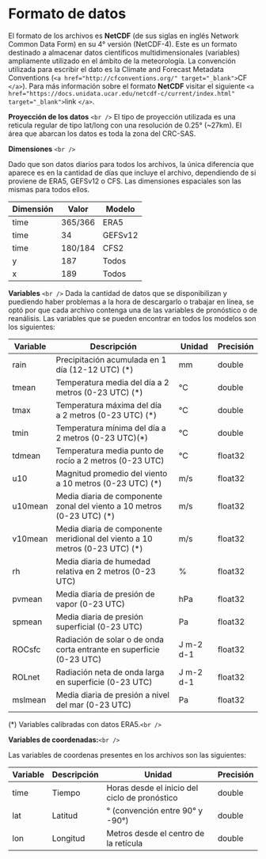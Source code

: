 # Formato de datos

El formato de los archivos es **NetCDF** (de sus siglas en inglés Network Common Data Form) en su 4° versión (NetCDF-4). Este es un formato destinado a almacenar datos científicos multidimensionales (variables) ampliamente utilizado en el ámbito de la meteorología. La convención utilizada para escribir el dato es la Climate and Forecast Metadata Conventions (`<a href="http://cfconventions.org/" target="_blank">`CF `</a>`). Para más información sobre el formato **NetCDF** visitar el siguiente `<a href="https://docs.unidata.ucar.edu/netcdf-c/current/index.html" target="_blank">`link `</a>`.

**Proyección de los datos** `<br />`
El tipo de proyección utilizada es una reticula regular de tipo lat/long con una resolución de 0.25° (~27km). El área que abarcan los datos es toda la zona del CRC-SAS.

**Dimensiones** `<br />`

Dado que son datos diarios para todos los archivos, la única diferencia que aparece es en la cantidad de días que incluye el archivo, dependiendo de si proviene de ERA5, GEFSv12 o CFS. Las dimensiones espaciales son las mismas para todos ellos.

| Dimensión | Valor   | Modelo  |
| ---------- | ------- | ------- |
| time       | 365/366 | ERA5    |
| time       | 34      | GEFSv12 |
| time       | 180/184 | CFS2    |
| y          | 187     | Todos   |
| x          | 189     | Todos   |

**Variables** `<br />`
Dada la cantidad de datos que se disponibilizan y puediendo haber problemas a la hora de descargarlo o trabajar en línea, se optó por que cada archivo contenga una de las variables de pronóstico o de reanálisis. Las variables que se pueden encontrar en todos los modelos son los siguientes:

| Variable | Descripción                                                                   | Unidad    | Precisión |
| -------- | ------------------------------------------------------------------------------ | --------- | ---------- |
| rain     | Precipitación acumulada en 1 día (12-12 UTC) (\*)                           | mm        | double     |
| tmean    | Temperatura media del día a 2 metros (0-23 UTC) (\*)                         | °C       | double     |
| tmax     | Temperatura máxima del día a 2 metros (0-23 UTC) (\*)                     | °C       | double     |
| tmin     | Temperatura mínima del día a 2 metros (0-23 UTC)(*)                          | °C       | double     |
| tdmean   | Temperatura media punto de rocío a 2 metros (0-23 UTC)                       | °C       | float32    |
| u10      | Magnitud promedio del viento a 10 metros (0-23 UTC) (*)                        | m/s       | float32    |
| u10mean  | Media diaria de componente zonal del viento a 10 metros (0-23 UTC) (\*)       | m/s       | float32    |
| v10mean  | Media diaria de componente meridional del viento a 10 metros (0-23 UTC) (\*) | m/s       | float32    |
| rh       | Media diaria de humedad relativa en 2 metros (0-23 UTC)                        | %         | float32    |
| pvmean   | Media diaria de presión de vapor (0-23 UTC)                                   | hPa       | float32    |
| spmean   | Media diaria de presión superficial (0-23 UTC)                                | Pa        | float32    |
| ROCsfc   | Radiación de solar o de onda corta entrante en superficie (0-23 UTC)          | J m-2 d-1 | float32    |
| ROLnet   | Radiación neta  de onda larga en superficie (0-23 UTC)                        | J m-2 d-1 | float32    |
| mslmean  | Media diaria de presión a nivel del mar (0-23 UTC)                            | Pa        | float32    |

(\*) Variables calibradas con datos ERA5.`<br />`

**Variables de coordenadas:**`<br />`

Las variables de coordenas presentes en los archivos son las siguientes:

| Variable | Descripción | Unidad                                         | Precisión |
| -------- | ------------ | ---------------------------------------------- | ---------- |
| time     | Tiempo       | Horas desde el inicio del ciclo de pronóstico | double     |
| lat      | Latitud      | ° (convención entre 90° y -90°)            | double     |
| lon      | Longitud     | Metros desde el centro de la retícula         | double     |
